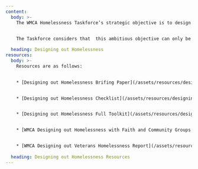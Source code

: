 ```yaml
---
content:
  body: >-
    The WMCA Homelessness Taskforce’s strategic objective is to design out homelessness,  in all its forms, and to promote sustainable and meaningful INclusion for all citizens.

    
    The Taskforce considers that  this ambitious objective can only be achieved through a shared cross sectoral approach to tackling structural inequalities focussing on how service systems respond to people’s needs and how service systems inter-relate with each other.

  heading: Designing out Homelessness
resources:
  body: >-
    Resources are as follows: 
    

    * [Designing out Homelessness Brifing Paper](/assets/resources/designing-out-homelessness-briefing-paper.pdf)


    * [Designing out Homelessness Checklist](/assets/resources/designing-out-homelessness-checklist.pdf)


    * [Designing out Homelessness Full Toolkit](/assets/resources/desiging-out-homelessness-full-toolkit.pdf)


    * [WMCA Designing out Homelessness with Faith and Community Groups Booklet](/assets/resources/wmca-designing-out-homelessness-with-fairth-and-community-groups-booklet.pdf)


    * [WMCA Designing out Veterans Homelessness Report](/assets/resources/WMCA-designing-out-veterans-homelessness-report.pdf)
    
  heading: Designing out Homelessness Resources
---
```


